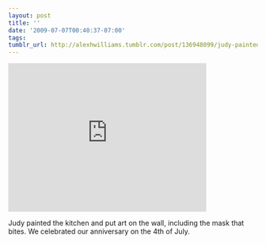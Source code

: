 ```yaml
---
layout: post
title: ''
date: '2009-07-07T00:40:37-07:00'
tags: 
tumblr_url: http://alexhwilliams.tumblr.com/post/136948099/judy-painted-the-kitchen-and-put-art-on-the-wall
---
```

<iframe src="http://player.vimeo.com/video/5487052" width="400" height="300" frameborder="0"></iframe><br/><p>Judy painted the kitchen and put art on the wall, including the mask that bites. We celebrated our anniversary on the 4th of July.</p>
